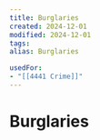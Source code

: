 ```yaml
---
title: Burglaries
created: 2024-12-01
modified: 2024-12-01
tags: 
alias: Burglaries

usedFor:
- "[[4441 Crime]]"
---
```

# Burglaries

